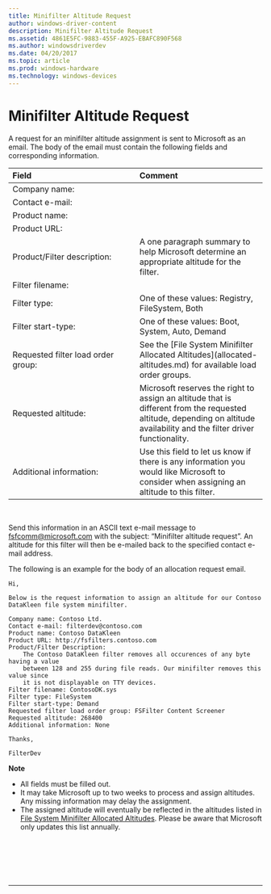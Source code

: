 ```yaml
---
title: Minifilter Altitude Request
author: windows-driver-content
description: Minifilter Altitude Request
ms.assetid: 4861E5FC-9883-455F-A925-EBAFC890F568
ms.author: windowsdriverdev
ms.date: 04/20/2017
ms.topic: article
ms.prod: windows-hardware
ms.technology: windows-devices
---
```


# Minifilter Altitude Request


A request for an minifilter altitude assignment is sent to Microsoft as an email. The body of the email must contain the following fields and corresponding information.

<table>
<colgroup>
<col width="50%" />
<col width="50%" />
</colgroup>
<thead>
<tr class="header">
<th align="left">Field</th>
<th align="left">Comment</th>
</tr>
</thead>
<tbody>
<tr class="odd">
<td align="left">Company name:</td>
<td align="left"></td>
</tr>
<tr class="even">
<td align="left">Contact e-mail:</td>
<td align="left"></td>
</tr>
<tr class="odd">
<td align="left">Product name:</td>
<td align="left"></td>
</tr>
<tr class="even">
<td align="left">Product URL:</td>
<td align="left"></td>
</tr>
<tr class="odd">
<td align="left">Product/Filter description:</td>
<td align="left">A one paragraph summary to help Microsoft determine an appropriate altitude for the filter.</td>
</tr>
<tr class="even">
<td align="left">Filter filename:</td>
<td align="left"></td>
</tr>
<tr class="odd">
<td align="left">Filter type:</td>
<td align="left">One of these values: Registry, FileSystem, Both</td>
</tr>
<tr class="even">
<td align="left">Filter start-type:</td>
<td align="left">One of these values: Boot, System, Auto, Demand</td>
</tr>
<tr class="odd">
<td align="left">Requested filter load order group:</td>
<td align="left">See the [File System Minifilter Allocated Altitudes](allocated-altitudes.md) for available load order groups.</td>
</tr>
<tr class="even">
<td align="left">Requested altitude:</td>
<td align="left">Microsoft reserves the right to assign an altitude that is different from the requested altitude, depending on altitude availability and the filter driver functionality.</td>
</tr>
<tr class="odd">
<td align="left">Additional information:</td>
<td align="left">Use this field to let us know if there is any information you would like Microsoft to consider when assigning an altitude to this filter.</td>
</tr>
</tbody>
</table>

 

Send this information in an ASCII text e-mail message to [fsfcomm@microsoft.com](mailto:fsfcomm@microsoft.com?subject=Minifilter%20altitude%20request) with the subject: “Minifilter altitude request”. An altitude for this filter will then be e-mailed back to the specified contact e-mail address.

The following is an example for the body of an allocation request email.

``` syntax
Hi,

Below is the request information to assign an altitude for our Contoso DataKleen file system minifilter.

Company name: Contoso Ltd.
Contact e-mail: filterdev@contoso.com
Product name: Contoso DataKleen
Product URL: http://fsfilters.contoso.com
Product/Filter Description:
    The Contoso DataKleen filter removes all occurences of any byte having a value
    between 128 and 255 during file reads. Our minifilter removes this value since
    it is not displayable on TTY devices.
Filter filename: ContosoDK.sys
Filter type: FileSystem
Filter start-type: Demand
Requested filter load order group: FSFilter Content Screener
Requested altitude: 268400
Additional information: None

Thanks,

FilterDev
```

**Note**  
-   All fields must be filled out.
-   It may take Microsoft up to two weeks to process and assign altitudes. Any missing information may delay the assignment.
-   The assigned altitude will eventually be reflected in the altitudes listed in [File System Minifilter Allocated Altitudes](allocated-altitudes.md). Please be aware that Microsoft only updates this list annually.

 

 

 


--------------------



